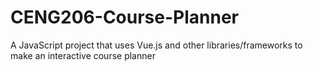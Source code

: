 # CENG206-Course-Planner
A JavaScript project that uses Vue.js and other libraries/frameworks to make an interactive course planner
